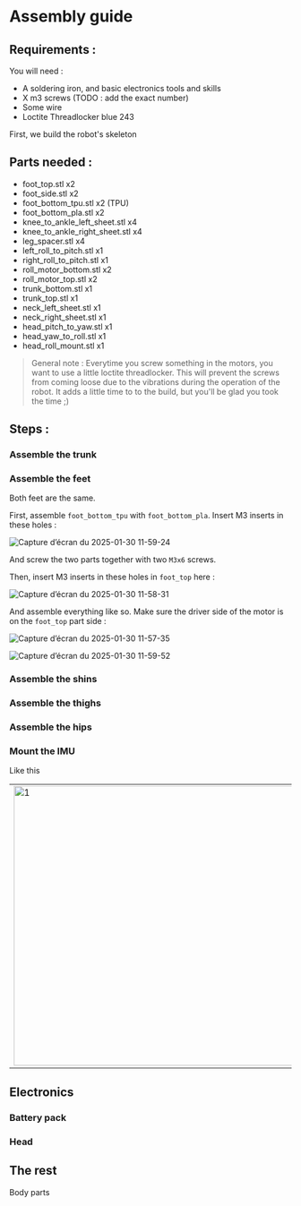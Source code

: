 # Assembly guide

## Requirements : 

You will need : 
- A soldering iron, and basic electronics tools and skills
- X m3 screws (TODO : add the exact number)
- Some wire
- Loctite Threadlocker blue 243

First, we build the robot's skeleton 

## Parts needed : 
- foot_top.stl x2
- foot_side.stl x2
- foot_bottom_tpu.stl x2 (TPU)
- foot_bottom_pla.stl x2
- knee_to_ankle_left_sheet.stl x4
- knee_to_ankle_right_sheet.stl x4
- leg_spacer.stl x4
- left_roll_to_pitch.stl x1
- right_roll_to_pitch.stl x1
- roll_motor_bottom.stl x2
- roll_motor_top.stl x2
- trunk_bottom.stl x1
- trunk_top.stl x1
- neck_left_sheet.stl x1
- neck_right_sheet.stl x1
- head_pitch_to_yaw.stl x1
- head_yaw_to_roll.stl x1
- head_roll_mount.stl x1

> General note : Everytime you screw something in the motors, you want to use a little loctite threadlocker. This will prevent the screws from coming loose due to the vibrations during the operation of the robot. It adds a little time to to the build, but you'll be glad you took the time ;)

## Steps :

### Assemble the trunk

### Assemble the feet

Both feet are the same. 

First, assemble `foot_bottom_tpu` with `foot_bottom_pla`. Insert M3 inserts in these holes :

![Capture d’écran du 2025-01-30 11-59-24](https://github.com/user-attachments/assets/6749a5ba-cea9-4b0a-ac32-f32e130fd057)

And screw the two parts together with two `M3x6` screws.

Then, insert M3 inserts in these holes in `foot_top` here : 

![Capture d’écran du 2025-01-30 11-58-31](https://github.com/user-attachments/assets/1a77f2f8-56ea-43d2-91c7-78130456c45b)

And assemble everything like so. Make sure the driver side of the motor is on the `foot_top` part side : 

![Capture d’écran du 2025-01-30 11-57-35](https://github.com/user-attachments/assets/197cd9b7-05a6-46ed-9af5-d2def37970c8)

![Capture d’écran du 2025-01-30 11-59-52](https://github.com/user-attachments/assets/f532fbcc-100b-4715-96a8-66697e4fda26)


### Assemble the shins

### Assemble the thighs 

### Assemble the hips

### Mount the IMU

Like this 

<table>
  <tr>
    <td> <img src="https://github.com/user-attachments/assets/8772996d-5906-48fa-8cbe-6b6823982375" alt="1" width="500px" ></td>
    <td> <img src="https://github.com/user-attachments/assets/172f44c7-c7c6-47f8-894a-14024abd24f4" alt="2" width="500px" ></td>
   </tr> 
</table>

## Electronics

### Battery pack

### Head

## The rest

Body parts
